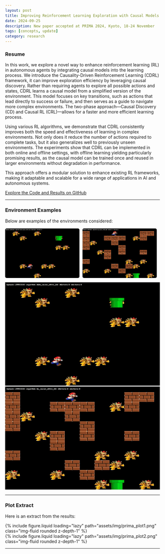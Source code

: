 ```yaml
---
layout: post
title: Improving Reinforcement Learning Exploration with Causal Models
date: 2024-09-25
description: New paper accepted at PRIMA 2024, Kyoto, 18-24 November
tags: [concepts, update]
category: research
---
```


### Resume

In this work, we explore a novel way to enhance reinforcement learning (RL) in autonomous agents by integrating causal
models into the learning process. We introduce the Causality-Driven Reinforcement Learning (CDRL) framework, it can
improve exploration efficiency by leveraging causal discovery. Rather than requiring agents to explore all possible
actions and states, CDRL learns a causal model from a simplified version of the environment. This model focuses
on key transitions, such as actions that lead directly to success or failure, and then serves as a guide to navigate
more complex environments. The two-phase approach—Causal Discovery (CD) and Causal RL (CRL)—allows for a faster
and more efficient learning process.

Using various RL algorithms, we demonstrate that CDRL consistently improves both the speed and effectiveness of
learning in complex environments. Not only does it reduce the number of actions required to complete tasks, but it
also generalizes well to previously unseen environments. The experiments show that CDRL can be implemented in both
online and offline settings, with offline learning yielding particularly promising results, as the causal model
can be trained once and reused in larger environments without degradation in performance.

This approach offers a modular solution to enhance existing RL frameworks, making it adaptable and scalable for
a wide range of applications in AI and autonomous systems.

[Explore the Code and Results on GitHub](https://github.com/Giovannibriglia/AgentGroup_CausalRL)

---

### Environment Examples

Below are examples of the environments considered:

<div style="display: flex; gap: 10px; margin-top: 1rem;">
    <img src="../assets/img/grid.gif" alt="Grid Environment Example" loading="lazy" style="width: 48%; border-radius: 5px;"/>
    <img src="../assets/img/maze.gif" alt="Maze Environment Example" loading="lazy" style="width: 48%; border-radius: 5px;"/>
</div>

![Grid Environment Example](../assets/img/grid.gif)
![Maze Environment Example](../assets/img/maze.gif)

---

### Plot Extract

Here is an extract from the results:

<div class="row mt-3">
    <div class="col-sm mt-3 mt-md-0">
        {% include figure.liquid loading="lazy" path="assets/img/prima_plot1.png" class="img-fluid rounded z-depth-1" %}
    </div>
</div>

<div class="row mt-3">
    <div class="col-sm mt-3 mt-md-0">
        {% include figure.liquid loading="lazy" path="assets/img/prima_plot2.png" class="img-fluid rounded z-depth-1" %}
    </div>
</div>

---
